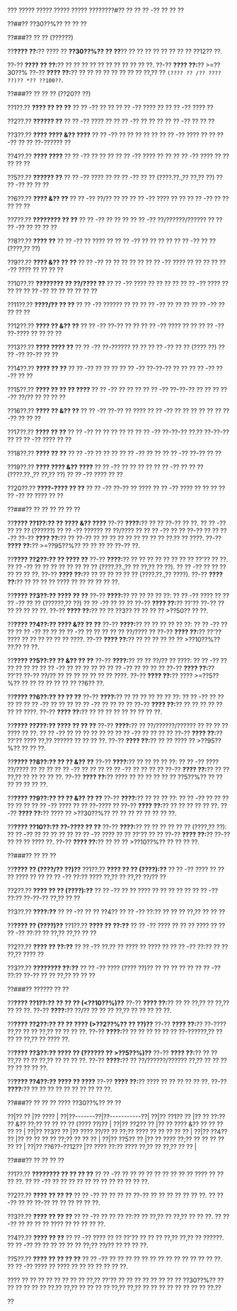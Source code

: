 ??? ????? ????? ????? ????? ????????#?? ?? ?? ?? -?? ?? ?? ??

??##?? ??30??%?? ?? ?? ??

??###?? ?? ?? (??????)

??**???? ??:**?? ???? ?? **??30??%?? ?? ??**?? ?? ?? ?? ?? ?? ?? ?? ?? ??12?? ??.

??-?? **???? ?? ??:**?? ?? ?? ?? ?? ?? ?? ?? ?? ?? ?? ??.
??-?? **???? ??:**?? >=??30??%
??-?? **???? ??:**?? ?? ?? ?? ?? ?? ?? ?? ?? ??,?? ?? `(???? ?? /?? ???? ??)?? *?? ??100??`.

??###?? ?? ?? ?? (??20?? ??)

??1??.?? **???? ?? ?? ??**
??  ?? -?? ?? ??
??  ?? -?? ???? ??
??  ?? -?? ???? ??

??2??.?? **?????? ??**
??  ?? -?? ???? ??
??  ?? -?? ?? ?? ??
??  ?? -?? ?? ?? ??

??3??.?? **???? ???? &?? ????**
??  ?? -?? ?? ?? ?? ?? ??
??  ?? -?? ???? ??
??  ?? -?? ?? ?? ??-?????? ??

??4??.?? **???? ????**
??  ?? -?? ?? ?? ??
??  ?? -?? ???? ?? ??
??  ?? -?? ???? ?? ?? ?? ?? ??

??5??.?? **?????? ??**
??  ?? -?? ???? ??
??  ?? -?? ?? ?? (????.??.,?? ??,?? ??)
??  ?? -?? ?? ?? ??

??6??.?? **???? &?? ??**
??  ?? -?? ??/?? ?? ??
??  ?? -?? ???? ?? ??
??  ?? -?? ?? ?? ?? ?? ??

??7??.?? **???????? ?? ??**
??  ?? -?? ?? ?? ??
??  ?? -?? ??/??????/?????? ??
??  ?? -?? ?? ?? ?? ??

??8??.?? **???? ??**
??  ?? -?? ?? ???? ??
??  ?? -?? ?? ?? ?? ??
??  ?? -?? ?? ?? (????,?? ??)

??9??.?? **???? &?? ?? ??**
??  ?? -?? ?? ?? ?? ?? ??
??  ?? -?? ???? ?? ?? ??
??  ?? -?? ???? ?? ?? ?? ??

??10??.?? **???????? ?? ??/???? ??**
??   ?? -?? ???? ?? ?? ?? ??
??   ?? -?? ???? ?? ?? ??
??   ?? -?? ?? ?? ?? ?? ?? ??

??11??.?? **????/?? ?? ??**
??   ?? -?? ?????? ?? ??
??   ?? -?? ?? ?? ??
??   ?? -?? ?? ?? ?? ??

??12??.?? **???? ?? &?? ??**
??   ?? -?? ??-?? ?? ??
??   ?? -?? ???? ?? ??
??   ?? -?? ??-???? ?? ?? ?? ??

??13??.?? **???? ???? ??**
??   ?? -?? ??-?????? ?? ??
??   ?? -?? ?? ?? (???? ??)
??   ?? -?? ??-?? ?? ??

??14??.?? **???? ?? ??**
??   ?? -?? ?? ?? ??
??   ?? -?? ??-??-?? ?? ??
??   ?? -?? ??-?? ?? ??

??15??.?? **???? ?? ?? ?? ????**
??   ?? -?? ?? ?? ??
??   ?? -?? ??-??-?? ?? ??
??   ?? -?? ??/?? ?? ?? ?? ??

??16??.?? **???? ?? &?? ??**
??   ?? -?? ??-?? ?? ????
??   ?? -?? ?? ?? ?? ?? ??
??   ?? -?? ?? ?? ??

??17??.?? **???? ?? ??**
??   ?? -?? ?? ?? ?? ?? ??
??   ?? -?? ??-??-?? ??.?? ??-??-?? ??
??   ?? -?? ???? ?? ??

??18??.?? **???? ?? ??**
??   ?? -?? ?? ?? ??
??   ?? -?? ?? ??
??   ?? -?? ??-?? ?? ??

??19??.?? **???? ???? &?? ????**
??   ?? -?? ?? ?? ?? ??
??   ?? -?? ?? ?? ?? (????.??.,?? ??,?? ??)
??   ?? -?? ???? ?? ??

??20??.?? **????-???? ?? ??**
??   ?? -?? ??-?? ?? ????
??   ?? -?? ???? ?? ?? ??
??   ?? -?? ?? ???? ?? ??

??###?? ?? ?? ?? ?? ?? ??

??**???? ??1??:?? ?? ???? &?? ????**
??-?? **????:**?? ?? ?? ??-?? ?? ??.
?? ?? -?? ?? ?? ?? (??????)
?? ?? -?? ?????? ?? ??/???? ??
?? ?? -?? ?? ?? ??-?? ?? ?? ??-??
??-?? **???? ??:**?? ?? ??-?? ?? ?? ?? ?? ?? ?? ?? ?? ?? ??.?? ?? ????.
??-?? **???? ??:**?? >=??95??%?? ?? ?? ?? ?? ??-?? ??.

??**???? ??2??:?? ?? ???? ??**
??-?? **????:**?? ?? ?? ?? ?? ?? ?? ?? ?? ??'?? ?? ??.
?? ?? -?? ?? ?? ?? ?? ?? ?? ?? ?? (????.??.,?? ?? ??,?? ?? ??).
?? ?? -?? ?? ?? ?? ?? ?? ?? ??.
??-?? **???? ??:**?? ?? ?? ?? ?? ?? ?? (????.??.,?? ????).
??-?? **???? ??:**?? ?? ?? ?? ?? ???? ?? ?? ?? ?? ?? ??.

??**???? ??3??:?? ???? ?? ??**
??-?? **????:**?? ?? ?? ?? ?? ??:
?? ?? -?? ???? ??
?? ?? -?? ?? ?? (??????,?? ??)
?? ?? -?? ?? ?? ??
??-?? **???? ??:**?? ??'?? ??-?? ?? ?? ?? ?? ?? ??.
??-?? **???? ??:**?? ?? ?? ??3?? ?? ?? ?? ?? >??50?? ?? ??.

??**???? ??4??:?? ???? &?? ?? ??**
??-?? **????:**?? ?? ?? ?? ?? ?? ??:
?? ?? -?? ?? ??
?? ?? -?? ?? ??
?? ?? -?? ?? ?? ?? ?? ?? ??/???? ??
??-?? **???? ??:**?? ??'?? ???? ?? ?? ?? ?? ?? ?? ????.
??-?? **???? ??:**?? ?? ?? ?? ?? ?? ?? >??10??%?? ??.?? ?? ??.

??**???? ??5??:?? ?? &?? ?? ??**
??-?? **????:**?? ?? ?? ??/?? ?? ????:
?? ?? -?? ?? ?? ?? ?? ??
?? ?? -?? ?? ?? ?? ?? ??
?? ?? -?? ?? ?? ?? ??
??-?? **???? ??:**?? ??'?? ??-?? ??/?? ?? ?? ?? ?? ?? ?? ?? ????.
??-?? **???? ??:**?? ???? >=??5??%?? ?? ?? ?? ?? ?? ?? ?? ??6?? ??.

??**???? ??6??:?? ?? ?? ??**
??-?? **????:**?? ?? ?? ?? ?? ?? ?? ??:
?? ?? -?? ?? ?? ?? ??
?? ?? -?? ?? ?? ??
?? ?? -?? ?? ?? ?? ??
??-?? **???? ??:**?? ?? ?? ?? ?? ?? ?? ?? ????.
??-?? **???? ??:**?? ?? ?? ?? ?? ?? ?? ?? ?? ??.

??**???? ??7??:?? ???? ?? ?? ??**
??-?? **????:**?? ?? ??/??????/?????? ?? ?? ?? ?? ???? ?? ??.
?? ?? -?? ?? ?? ?? ?? ?? ??
?? ?? -?? ?? ?? ?? ??
??-?? **???? ??:**?? ??'?? ???? ??,?? ?????? ?? ?? ?? ??.
??-?? **???? ??:**?? ?? ?? ???? ?? >??95??%?? ?? ?? ??.

??**???? ??8??:?? ?? ?? &?? ??**
??-?? **????:**?? ?? ?? ?? ?? ??:
?? ?? -?? ???? ??/???? ?? ?? ??
?? ?? -?? ?? ?? ??
?? ?? -?? ?? ?? ?? ??
??-?? **???? ??:**?? ?? ?? ??,?? ?? ?? ?? ?? ??.
??-?? **???? ??:**?? ???? ?? ?? ?? ?? ?? ?? ??5??%?? ?? ?? ?? ?? ?? ?? ??.

??**???? ??9??:?? ?? ?? &?? ?? ??**
??-?? **????:**?? ?? ?? ?? ??:
?? ?? -?? ?? ?? ?? ?? ?? ??
?? ?? -?? ???? ?? ?? ??-???? ??
??-?? **???? ??:**?? ?? ?? ?? ?? ?? ??.
??-?? **???? ??:**?? ???? ?? >??30??%?? ?? ?? ?? ?? ?? ?? ?? ??.

??**???? ??10??:?? ??-???? ?? ??**
??-?? **????:**?? ?? ?? ?? ?? ?? ?? (????,?? ??):
?? ?? -?? ?? ?? ?? ?? ??
?? ?? -?? ???? ?? ?? ??'?? ?? ??
??-?? **???? ??:**?? ??-?? ?? ?? ?? ???? ??.
??-?? **???? ??:**?? ?? ?? ?? >??10??%?? ?? ?? ?? ??.

??###?? ?? ?? ??

??**???? ?? (????/?? ??)??**
??1??.?? **???? ?? ?? (????):??**
??  ?? -?? ???? ?? ?? ?? ???? ?? ??
??  ?? -?? ??:?? ???? ??,?? ?? ??,?? ??/?? ??

??2??.?? **???? ?? ?? (????):??**
??  ?? -?? ?? ?? ???? ?? ?? ?? ?? ??
??  ?? -?? ??:?? ??-??-?? ??,?? ?? ??

??3??.?? **????:??**
??  ?? -?? ?? ?? ??4??
??  ?? -?? ??:?? ?? ?? ?? ??,?? ?? ?? ??

??**???? ?? (????)??**
??1??.?? **???? ?? ??:??**
??  ?? -?? ???? ?? ?? ?? ???? ??
??  ?? -?? ??:?? ?? ??,?? ??,?? ?? ??

??2??.?? **???? ?? ??:??**
??  ?? -?? ??.?? ?? ???? ?? ???? ??
??  ?? -?? ??:?? ?? ?? ??,?? ???? ??

??3??.?? **???????? ??:??**
??  ?? -?? ???? (???? ??)?? ?? ?? ?? ?? ??
??  ?? -?? ??:?? ??-?? ?? ?? ??,?? ?? ?? ??

??###?? ?????? ?? ??

??**???? ??1??:?? ?? ?? ?? (<??10??%)??**
??-?? **???? ??:**?? ?? ?? ??,?? ?? ??,?? ?? ?? ??.
??-?? **????:**?? ??/?? ?? ?? ?? ??,?? ?? ?? ?? ?? ??.

??**???? ??2??:?? ?? ?? ???? (>??2??%?? ?? ??)??**
??-?? **???? ??:**?? ??-???? ??,?? ?? ?? ??,?? ?? ?? ?? ??.
??-?? **????:**?? ?? ?? ?? ?? ?? ?? ??-??????,?? ?? ?? ?? ??,?? ?? ???? ??.

??**???? ??3??:?? ???? ?? (?????? ?? >??5??%)??**
??-?? **???? ??:**?? ?? ?? ??,?? ?? ?? ??,?? ?? ?? ?? ??.
??-?? **????:**?? ?? ??/??????/?????? ??,?? ?? ?? ?? ?? ?? ?? ?? ??.

??**???? ??4??:?? ???? ?? ????**
??-?? **???? ??:**?? ???? ?? ?? ?? ?? ?? ??.
??-?? **????:**?? ?? ?? ?? ?? ?? ?? ?? ?? ?? ??.

??###?? ?? ?? ?? ???? ??30??%?? ?? ??

??|?? ?? |?? ???? |
??|??-------??|??-----------??|
??|?? ??1??   ?? |?? ?? ??:?? ?? &?? ??;?? ?? ?? ?? ?? (???? ??)?? |
??|?? ??2??   ?? |?? ?? ???? &?? ?? ?? ?? ?? ?? |
??|?? ??3??   ?? |?? ???? ??/?? ?? ??;?? ???? ?? ?? ?? ?? ?? |
??|?? ??4??   ?? |?? ?? ?? ?? ?? ??;?? ?? ?? ?? |
??|?? ??5??   ?? |?? ?? ???? ??;?? ?? ?? ?? ?? ?? ?? |
??|?? ??6??-??12?? |?? ???? ??:?? ???? ??,?? ?? ??,?? ?? ?? |

??###?? ?? ?? ?? ??

??1??.?? **???????? ?? ?? ?? ??**
??  ?? -?? ?? ?? ?? ?? ?? ?? ?? ?? ?? ???? ?? ?? ?? ??.
??  ?? -?? ?? ?? ?? ?? ?? ?? ?? ?? ?? ?? ?? ??.

??2??.?? **???? ?? ?? ??**
??  ?? -?? ?? ?? ?? ?? ??-?? ?? ?? ?? ?? ?? ?? ??.
??  ?? -?? ?? ?? ??-?? ?? ?? ?? ?? ?? ??.

??3??.?? **???? ?? ?? ??**
??  ?? -?? ?? ?? ?? ??:?? ?? ??,?? ?? ??,?? ?? ?? ??.
??  ?? -?? ?? ?? ?? ?? ???? ?? ?? ?? ?? ??.

??4??.?? **???? ?? ??**
??  ?? -?? ???? ?? ?? ??'?? ?? ?? ?? ??,?? ??,?? ?? ??????.
??  ?? -?? ?? ?? ?? ?? ?? ?? ??;?? ??/?? ?? ?? ?? ??.

??5??.?? **???? ?? ?? ?? ??**
??  ?? -?? ?? ?? ?? ?? ?? ?? ?? ?? ?? ?? ?? ?? ?? ??.
??  ?? -?? ???? ?? ???? ?? ?? ?? ?? ?? ?? ??.

???? ?? ?? ?? ?? ?? ?? ?? ?? ??,?? ??'?? ?? ?? ?? ?? ?? ?? ?? ?? ??30??%?? ?? ?? ?? ?? ?? ?? ??.?? ??,?? ?? ?? ?? ?? ??,?? ??,?? ?? ?? ?? ?? ?? ?? ?? ?? ??.??

??